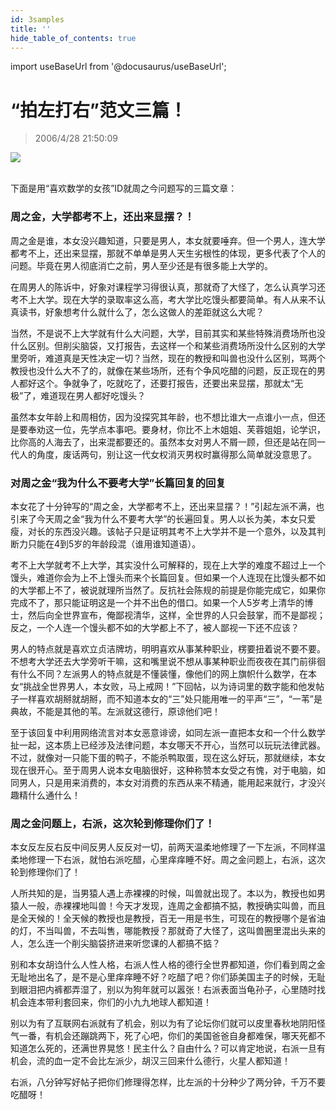 ```yaml
---
id: 3samples
title: ''
hide_table_of_contents: true
---
```


import useBaseUrl from '@docusaurus/useBaseUrl';

# “拍左打右”范文三篇！

> 2006/4/28 21:50:09

<div style={{textAlign: 'center'}}>
<img src={useBaseUrl('/img/essays/3samples/1.jpeg')} /><br/><br/>
</div>

下面是用“喜欢数学的女孩”ID就周之今问题写的三篇文章：

### 周之金，大学都考不上，还出来显摆？！

周之金是谁，本女没兴趣知道，只要是男人，本女就要唾弃。但一个男人，连大学都考不上，还出来显摆，那就不单单是男人天生劣根性的体现，更多代表了个人的问题。毕竟在男人彻底消亡之前，男人至少还是有很多能上大学的。

在周男人的陈诉中，好象对课程学习得很认真，那就奇了大怪了，怎么认真学习还考不上大学。现在大学的录取率这么高，考大学比吃馒头都要简单。有人从来不认真读书，好象想考什么就什么了，怎么这做人的差距就这么大呢？

当然，不是说不上大学就有什么大问题，大学，目前其实和某些特殊消费场所也没什么区别。但削尖脑袋，又打报告，去这样一个和某些消费场所没什么区别的大学里旁听，难道真是天性决定一切？当然，现在的教授和叫兽也没什么区别，骂两个教授也没什么大不了的，就像在某些场所，还有个争风吃醋的问题，反正现在的男人都好这个。争就争了，吃就吃了，还要打报告，还要出来显摆，那就太“无极”了，难道现在男人都好吃馒头？

虽然本女年龄上和周相仿，因为没探究其年龄，也不想比谁大一点谁小一点，但还是要奉劝这一位，先学点本事吧。要身材，你比不上木姐姐、芙蓉姐姐，论学识，比你高的人海去了，出来混都要还的。虽然本女对男人不屑一顾，但还是站在同一代人的角度，废话两句，别让这一代女权消灭男权时赢得那么简单就没意思了。


### 对周之金“我为什么不要考大学”长篇回复的回复

本女花了十分钟写的“周之金，大学都考不上，还出来显摆？！”引起左派不满，也引来了今天周之金“我为什么不要考大学”的长遍回复。男人以长为美，本女只爱瘦，对长的东西没兴趣。该帖子只是证明其考不上大学并不是一个意外，以及其判断力只能在4到5岁的年龄段混（谁用谁知道语）。

考不上大学就考不上大学，其实没什么可解释的，现在上大学的难度不超过上一个馒头，难道你会为上不上馒头而来个长篇回复。但如果一个人连现在比馒头都不如的大学都上不了，被说就理所当然了。反抗社会陈规的前提是你能完成它，如果你完成不了，那只能证明这是一个并不出色的借口。如果一个人5岁考上清华的博士，然后向全世界宣布，俺鄙视清华，这样，全世界的人只会鼓掌，而不是鄙视；反之，一个人连一个馒头都不如的大学都上不了，被人鄙视一下还不应该？

男人的特点就是喜欢立贞洁牌坊，明明喜欢从事某种职业，楞要扭着说不要不要。不想考大学还去大学旁听干嘛，这和嘴里说不想从事某种职业而夜夜在其门前徘徊有什么不同？左派男人的特点就是不懂装懂，像他们的网上旗帜什么数学，在本女“挑战全世界男人，本女败，马上戒网！”下回帖，以为诗词里的数字能和他发帖子一样喜欢胡掰就胡掰，而不知道本女的“三”处只能用唯一的平声“三”，“一苇”是典故，不能是其他的苇。左派就这德行，原谅他们吧！

至于该回复中利用网络流言对本女恶意诽谤，如同左派一直把本女和一个什么数学扯一起，这本质上已经涉及法律问题，本女哪天不开心，当然可以玩玩法律武器。不过，就像对一只能下蛋的鸭子，不能杀鸭取蛋，现在这么好玩，那就继续，本女现在很开心。至于周男人说本女电脑很好，这种称赞本女受之有愧，对于电脑，如同男人，只是用来消费的，本女对消费的东西从来不精通，能用起来就行，才没兴趣精什么通什么！


### 周之金问题上，右派，这次轮到修理你们了！

本女反左反右反中间反男人反反对一切，前两天温柔地修理了一下左派，不同样温柔地修理一下右派，就怕右派吃醋，心里痒痒睡不好。周之金问题上，右派，这次轮到修理你们了！

人所共知的是，当男猿人遇上赤裸裸的时候，叫兽就出现了。本以为，教授也如男猿人一般，赤裸裸地叫兽！今天才发现，连周之金都搞不掂，教授确实叫兽，而且是全天候的！全天候的教授也是教授，百无一用是书生，可现在的教授哪个是省油的灯，不当叫兽，不去叫售，哪能教授？那就奇了大怪了，这叫兽圈里混出头来的人，怎么连一个削尖脑袋挤进来听您课的人都搞不掂？

别和本女胡诌什么人性人格，右派人性人格的德行全世界都知道，你们看到周之金无耻地出名了，是不是心里痒痒睡不好？吃醋了吧？你们舔美国主子的时候，无耻到眼泪把内裤都弄湿了，别以为狗年就可以嚣张！右派表面当龟孙子，心里随时找机会连本带利套回来，你们的小九九地球人都知道！

别以为有了互联网右派就有了机会，别以为有了论坛你们就可以皮里春秋地阴阳怪气一番，有机会还蹦跳两下，死了心吧，你们的美国爸爸自身都难保，哪天死都不知道怎么死的，还满世界晃悠！民主什么？自由什么？可以肯定地说，右派一旦有机会，流的血一定不会比左派少，胡汉三回来什么德行，火星人都知道！

右派，八分钟写好帖子把你们修理得怎样，比左派的十分种少了两分钟，千万不要吃醋呀！